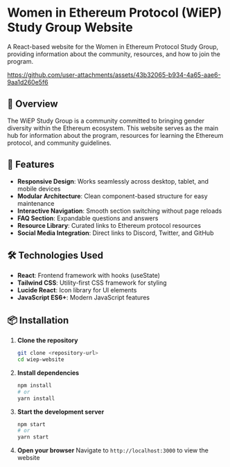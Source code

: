 # Women in Ethereum Protocol (WiEP) Study Group Website

A React-based website for the Women in Ethereum Protocol Study Group, providing information about the community, resources, and how to join the program.


https://github.com/user-attachments/assets/43b32065-b934-4a65-aae6-9aa1d260e5f6



## 🌟 Overview

The WiEP Study Group is a community committed to bringing gender diversity within the Ethereum ecosystem. This website serves as the main hub for information about the program, resources for learning the Ethereum protocol, and community guidelines.

## 🚀 Features

- **Responsive Design**: Works seamlessly across desktop, tablet, and mobile devices
- **Modular Architecture**: Clean component-based structure for easy maintenance
- **Interactive Navigation**: Smooth section switching without page reloads
- **FAQ Section**: Expandable questions and answers
- **Resource Library**: Curated links to Ethereum protocol resources
- **Social Media Integration**: Direct links to Discord, Twitter, and GitHub

## 🛠️ Technologies Used

- **React**: Frontend framework with hooks (useState)
- **Tailwind CSS**: Utility-first CSS framework for styling
- **Lucide React**: Icon library for UI elements
- **JavaScript ES6+**: Modern JavaScript features

## 📦 Installation

1. **Clone the repository**
   ```bash
   git clone <repository-url>
   cd wiep-website
   ```

2. **Install dependencies**
   ```bash
   npm install
   # or
   yarn install
   ```

3. **Start the development server**
   ```bash
   npm start
   # or
   yarn start
   ```

4. **Open your browser**
   Navigate to `http://localhost:3000` to view the website
